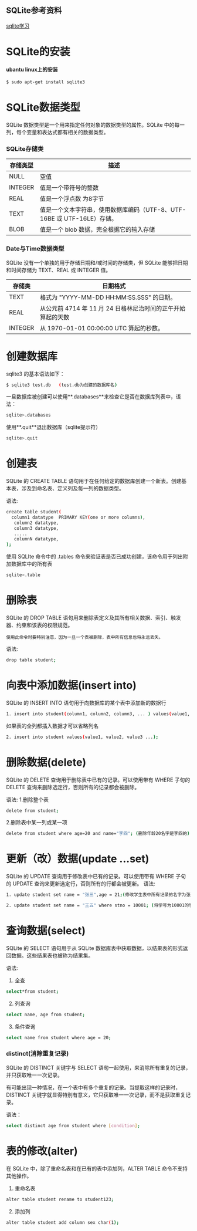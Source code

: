 ## SQLite参考资料
[sqlite学习](http://www.runoob.com/sqlite/sqlite-installation.html)
# SQLite的安装
#### ubantu linux上的安装
```sh
$ sudo apt-get install sqlite3
```








    
    
# SQLite数据类型

SQLite 数据类型是一个用来指定任何对象的数据类型的属性。SQLite 中的每一列，每个变量和表达式都有相关的数据类型。

### SQLite存储类

存储类型 |  描述
--------|----------|
NULL    | 空值
INTEGER | 值是一个带符号的整数
REAL    | 值是一个浮点数   为8字节
TEXT    | 值是一个文本字符串，使用数据库编码（UTF-8、UTF-16BE 或 UTF-16LE）存储。
BLOB    |  	值是一个 blob 数据，完全根据它的输入存储

### Date与Time数据类型

SQLite 没有一个单独的用于存储日期和/或时间的存储类，但 SQLite 能够把日期和时间存储为 TEXT、REAL 或 INTEGER 值。

存储类  |  日期格式
-------|---------|
TEXT   | 格式为 "YYYY-MM-DD HH:MM:SS.SSS" 的日期。
REAL   | 从公元前 4714 年 11 月 24 日格林尼治时间的正午开始算起的天数
INTEGER | 从 1970-01-01 00:00:00 UTC 算起的秒数。



# 创建数据库

sqlite3 的基本语法如下：
```sh
$ sqlite3 test.db   (test.db为创建的数据库名)
```
一旦数据库被创建可以使用**.databases**来检查它是否在数据库列表中，语法：
```sh
sqlite>.databases
```
使用**.quit**退出数据库（sqlite提示符）

```sh
sqlite>.quit
```
# 创建表

SQLite 的 CREATE TABLE 语句用于在任何给定的数据库创建一个新表。创建基本表，涉及到命名表、定义列及每一列的数据类型。

语法:
```sh
create table student(
  column1 datatype  PRIMARY KEY(one or more columns),
   column2 datatype,
   column3 datatype,
   .....
   columnN datatype,
);
```
使用 SQLIte 命令中的 .tables 命令来验证表是否已成功创建，该命令用于列出附加数据库中的所有表
```sh
sqlite>.table
```
# 删除表
SQLite 的 DROP TABLE 语句用来删除表定义及其所有相关数据、索引、触发器、约束和该表的权限规范。

    使用此命令时要特别注意，因为一旦一个表被删除，表中所有信息也将永远丢失。
    
语法:
```sh
drop table student;
```

# 向表中添加数据(insert into)

SQLite 的 INSERT INTO 语句用于向数据库的某个表中添加新的数据行

```sh
1. insert into student(column1, column2, column3, ... ) values(value1, value2, value3, ...);
```
如果表的全列都插入数据才可以省略列名
```sh
2. insert into student values(value1, value2, value3 ...);
```

# 删除数据(delete)
SQLite 的 DELETE 查询用于删除表中已有的记录。可以使用带有 WHERE 子句的 DELETE 查询来删除选定行，否则所有的记录都会被删除。

语法:
1.删除整个表
```sh
delete from student;
```
2.删除表中某一列或某一项
```sh
delete from student where age=20 and name="李四"; (删除年龄20名字是李四的)
```

# 更新（改）数据(update ...set)
 
SQLite 的 UPDATE 查询用于修改表中已有的记录。可以使用带有 WHERE 子句的 UPDATE 查询来更新选定行，否则所有的行都会被更新。
语法:

```sh
1. update student set name = "张三",age = 21;(修改学生表中所有记录的名字为张三，年龄为21)
```
```sh
2. update student set name = "王五" where stno = 10001; (将学号为10001的学生的名字改为王五)
```

# 查询数据(select)
SQLite 的 SELECT 语句用于从 SQLite 数据库表中获取数据，以结果表的形式返回数据。这些结果表也被称为结果集。

语法:
1. 全查
```sh
select*from student;
```
2. 列查询
```sh
select name, age from student;
```
3. 条件查询
```sh
select name from student where age = 20;
```
### distinct(消除重复记录)
SQLite 的 DISTINCT 关键字与 SELECT 语句一起使用，来消除所有重复的记录，并只获取唯一一次记录。

有可能出现一种情况，在一个表中有多个重复的记录。当提取这样的记录时，DISTINCT 关键字就显得特别有意义，它只获取唯一一次记录，而不是获取重复记录。

语法：
```sh
select distinct age from student where [condition];
```


# 表的修改(alter)

在 SQLite 中，除了重命名表和在已有的表中添加列，ALTER TABLE 命令不支持其他操作。
1. 重命名表
```sh 
alter table student rename to student123;
```
2. 添加列
```sh
alter table student add column sex char(1);
```
